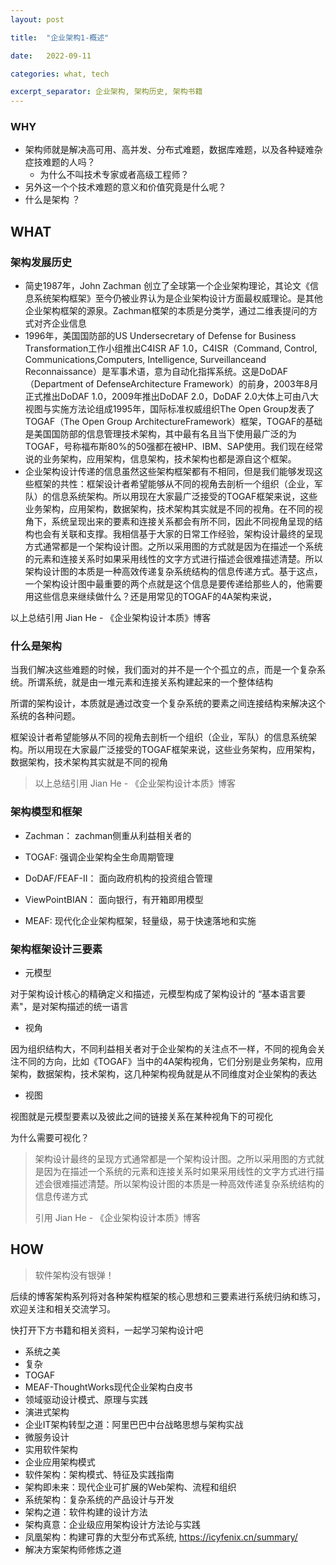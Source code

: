 ```yaml
---
layout: post

title:  "企业架构1-概述"

date:   2022-09-11

categories: what, tech

excerpt_separator: 企业架构, 架构历史, 架构书籍
---
```



### WHY

* 架构师就是解决高可用、高并发、分布式难题，数据库难题，以及各种疑难杂症技难题的人吗？
  * 为什么不叫技术专家或者高级工程师？
* 另外这一个个技术难题的意义和价值究竟是什么呢？
* 什么是架构 ？


## WHAT

### 架构发展历史

* 简史1987年，John Zachman 创立了全球第一个企业架构理论，其论文《信息系统架构框架》至今仍被业界认为是企业架构设计方面最权威理论。是其他企业架构框架的源泉。Zachman框架的本质是分类学，通过二维表提问的方式对⻬企业信息
* 1996年，美国国防部的US Undersecretary of Defense for Business Transformation工作小组推出C4ISR AF 1.0，C4ISR（Command, Control, Communications,Computers, Intelligence, Surveillanceand Reconnaissance）是军事术语，意为自动化指挥系统。这是DoDAF（Department of DefenseArchitecture Framework）的前身，2003年8月正式推出DoDAF 1.0，2009年推出DoDAF 2.0，DoDAF 2.0大体上可由八大视图与实施方法论组成1995年，国际标准权威组织The Open Group发表了TOGAF（The Open Group ArchitectureFramework）框架，TOGAF的基础是美国国防部的信息管理技术架构，其中最有名且当下使用最广泛的为TOGAF，号称福布斯80%的50强都在被HP、IBM、SAP使用。我们现在经常说的业务架构，应用架构，信息架构，技术架构也都是源自这个框架。
* 企业架构设计传递的信息虽然这些架构框架都有不相同，但是我们能够发现这些框架的共性：框架设计者希望能够从不同的视⻆去剖析一个组织（企业，军队）的信息系统架构。所以用现在大家最广泛接受的TOGAF框架来说，这些业务架构，应用架构，数据架构，技术架构其实就是不同的视⻆。在不同的视⻆下，系统呈现出来的要素和连接关系都会有所不同，因此不同视⻆呈现的结构也会有关联和支撑。我相信基于大家的日常工作经验，架构设计最终的呈现方式通常都是一个架构设计图。之所以采用图的方式就是因为在描述一个系统的元素和连接关系时如果采用线性的文字方式进行描述会很难描述清楚。所以架构设计图的本质是一种高效传递复杂系统结构的信息传递方式。基于这点，一个架构设计图中最重要的两个点就是这个信息是要传递给那些人的，他需要用这些信息来继续做什么？还是用常⻅的TOGAF的4A架构来说，

以上总结引用 Jian He - 《企业架构设计本质》博客


### 什么是架构

当我们解决这些难题的时候，我们面对的并不是一个个孤立的点，而是一个复杂系统。所谓系统，就是由一堆元素和连接关系构建起来的一个整体结构

所谓的架构设计，本质就是通过改变一个复杂系统的要素之间连接结构来解决这个系统的各种问题。

框架设计者希望能够从不同的视⻆去剖析一个组织（企业，军队）的信息系统架构。所以用现在大家最广泛接受的TOGAF框架来说，这些业务架构，应用架构，数据架构，技术架构其实就是不同的视⻆

> 以上总结引用 Jian He - 《企业架构设计本质》博客


### 架构模型和框架

* Zachman： zachman侧重从利益相关者的
* TOGAF:  强调企业架构全生命周期管理

* DoDAF/FEAF-II： 面向政府机构的投资组合管理
* ViewPointBIAN：  面向银行，有开箱即用模型

* MEAF:  现代化企业架构框架，轻量级，易于快速落地和实施


### 架构框架设计三要素

* 元模型

对于架构设计核心的精确定义和描述，元模型构成了架构设计的 “基本语言要素"，是对架构描述的统一语言

* 视角

因为组织结构大，不同利益相关者对于企业架构的关注点不一样，不同的视角会关注不同的方向，比如《TOGAF》当中的4A架构视角，它们分别是业务架构，应用架构，数据架构，技术架构，这几种架构视角就是从不同维度对企业架构的表达

* 视图

视图就是元模型要素以及彼此之间的链接关系在某种视角下的可视化

为什么需要可视化？ 

> 架构设计最终的呈现方式通常都是一个架构设计图。之所以采用图的方式就是因为在描述一个系统的元素和连接关系时如果采用线性的文字方式进行描述会很难描述清楚。所以架构设计图的本质是一种高效传递复杂系统结构的信息传递方式
>
> 引用 Jian He - 《企业架构设计本质》博客


## HOW

> 软件架构没有银弹！

后续的博客架构系列将对各种架构框架的核心思想和三要素进行系统归纳和练习，欢迎关注和相关交流学习。

快打开下方书籍和相关资料，一起学习架构设计吧

* 系统之美
* 复杂
* TOGAF
* MEAF-ThoughtWorks现代企业架构白皮书
* 领域驱动设计模式、原理与实践
* 演进式架构
* 企业IT架构转型之道：阿里巴巴中台战略思想与架构实战
* 微服务设计
* 实用软件架构
* 企业应用架构模式
* 软件架构：架构模式、特征及实践指南
* 架构即未来：现代企业可扩展的Web架构、流程和组织
* 系统架构：复杂系统的产品设计与开发
* 架构之道：软件构建的设计方法
* 架构真意：企业级应用架构设计方法论与实践
* 凤凰架构：构建可靠的大型分布式系统,  https://icyfenix.cn/summary/
* 解决方案架构师修炼之道
